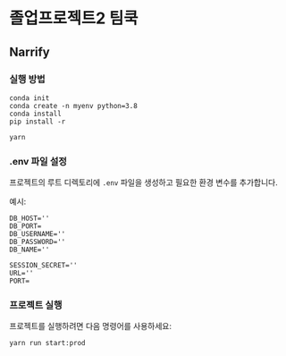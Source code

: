 # 졸업프로젝트2 팀쿡

## Narrify

### 실행 방법

```shell
conda init
conda create -n myenv python=3.8
conda install 
pip install -r 

yarn
```

### .env 파일 설정

프로젝트의 루트 디렉토리에 `.env` 파일을 생성하고 필요한 환경 변수를 추가합니다.

예시:
```
DB_HOST=''
DB_PORT=
DB_USERNAME=''
DB_PASSWORD=''
DB_NAME=''

SESSION_SECRET=''
URL=''
PORT=
```

### 프로젝트 실행

프로젝트를 실행하려면 다음 명령어를 사용하세요:

```shell
yarn run start:prod
```
